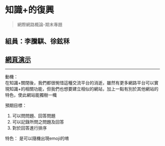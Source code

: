 # 知識+的復興

>網際網路概論-期末專題

## 組員：李騰騏、徐鉉秝  
## [網頁演示](https://web-repo-fp.github.io/Web-Repo-FP/)  
***
動機：<br/>
在知識+關閉後，我們都很惋惜這種交流平台的消逝，雖然有更多網路平台可以實現知識+的相關功能，但我們也想要建立相似的網站，加上一點有別於其他網站的特色，使此網站能獨樹一幟

預期目標：
1. 可以問問題、回答問題
2. 可以記錄所問之問題及回答
3. 對於回答進行排序

特色：
是可以隨機出現emoji的唷







